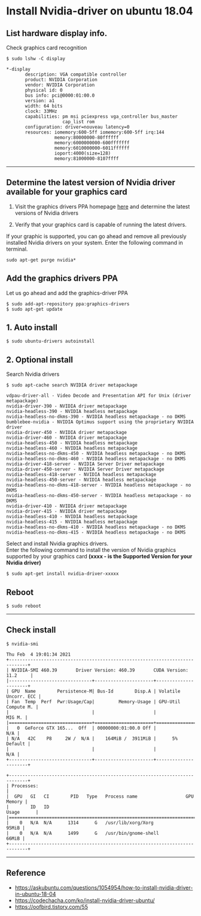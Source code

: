 Install Nvidia-driver on ubuntu 18.04
=====================================

## List hardware display info.
Check graphics card recognition
```
$ sudo lshw -C display
```
```
*-display
       description: VGA compatible controller
       product: NVIDIA Corporation
       vendor: NVIDIA Corporation
       physical id: 0
       bus info: pci@0000:01:00.0
       version: a1
       width: 64 bits
       clock: 33MHz
       capabilities: pm msi pciexpress vga_controller bus_master 
                     cap_list rom
       configuration: driver=nouveau latency=0
       resources: iomemory:600-5ff iomemory:600-5ff irq:144 
                  memory:80000000-80ffffff 
                  memory:6000000000-600fffffff 
                  memory:6010000000-6011ffffff 
                  ioport:4000(size=128) 
                  memory:81000000-8107ffff
```
----
## Determine the latest version of Nvidia driver available for your graphics card

1. Visit the graphics drivers PPA homepage [here](https://launchpad.net/~graphics-drivers/+archive/ubuntu/ppa) and 
determine the latest versions of Nvidia drivers

2. Verify that your graphics card is capable of running the latest drivers.

If your graphic is supported, you can go ahead and remove all previously installed Nvidia drivers on your system. Enter the following command in terminal.

```
sudo apt-get purge nvidia*
```

## Add the graphics drivers PPA

Let us go ahead and add the graphics-driver PPA

```
$ sudo add-apt-repository ppa:graphics-drivers
$ sudo apt-get update
```

## 1. Auto install

```
$ sudo ubuntu-drivers autoinstall
```

## 2. Optional install

Search Nvidia drivers
```
$ sudo apt-cache search NVIDIA driver metapackage
```
```
vdpau-driver-all - Video Decode and Presentation API for Unix (driver metapackage)
nvidia-driver-390 - NVIDIA driver metapackage
nvidia-headless-390 - NVIDIA headless metapackage
nvidia-headless-no-dkms-390 - NVIDIA headless metapackage - no DKMS
bumblebee-nvidia - NVIDIA Optimus support using the proprietary NVIDIA driver
nvidia-driver-450 - NVIDIA driver metapackage
nvidia-driver-460 - NVIDIA driver metapackage
nvidia-headless-450 - NVIDIA headless metapackage
nvidia-headless-460 - NVIDIA headless metapackage
nvidia-headless-no-dkms-450 - NVIDIA headless metapackage - no DKMS
nvidia-headless-no-dkms-460 - NVIDIA headless metapackage - no DKMS
nvidia-driver-418-server - NVIDIA Server Driver metapackage
nvidia-driver-450-server - NVIDIA Server Driver metapackage
nvidia-headless-418-server - NVIDIA headless metapackage
nvidia-headless-450-server - NVIDIA headless metapackage
nvidia-headless-no-dkms-418-server - NVIDIA headless metapackage - no DKMS
nvidia-headless-no-dkms-450-server - NVIDIA headless metapackage - no DKMS
nvidia-driver-410 - NVIDIA driver metapackage
nvidia-driver-415 - NVIDIA driver metapackage
nvidia-headless-410 - NVIDIA headless metapackage
nvidia-headless-415 - NVIDIA headless metapackage
nvidia-headless-no-dkms-410 - NVIDIA headless metapackage - no DKMS
nvidia-headless-no-dkms-415 - NVIDIA headless metapackage - no DKMS
```
Select and install Nvidia graphics drivers.    
Enter the following command to install the version of Nvidia graphics supported by your graphics card 
**(xxxx - is the Supported Version for your Nvidia driver)**
```
$ sudo apt-get install nvidia-driver-xxxxx 
```

## Reboot

```
$ sudo reboot
```
-----
## Check install
```
$ nvidia-smi
```
```
Thu Feb  4 19:01:34 2021       
+-----------------------------------------------------------------------------+
| NVIDIA-SMI 460.39       Driver Version: 460.39       CUDA Version: 11.2     |
|-------------------------------+----------------------+----------------------+
| GPU  Name        Persistence-M| Bus-Id        Disp.A | Volatile Uncorr. ECC |
| Fan  Temp  Perf  Pwr:Usage/Cap|         Memory-Usage | GPU-Util  Compute M. |
|                               |                      |               MIG M. |
|===============================+======================+======================|
|   0  GeForce GTX 165...  Off  | 00000000:01:00.0 Off |                  N/A |
| N/A   42C    P8     2W /  N/A |    164MiB /  3911MiB |      5%      Default |
|                               |                      |                  N/A |
+-------------------------------+----------------------+----------------------+
                                                                               
+-----------------------------------------------------------------------------+
| Processes:                                                                  |
|  GPU   GI   CI        PID   Type   Process name                  GPU Memory |
|        ID   ID                                                   Usage      |
|=============================================================================|
|    0   N/A  N/A      1314      G   /usr/lib/xorg/Xorg                 95MiB |
|    0   N/A  N/A      1499      G   /usr/bin/gnome-shell               66MiB |
+-----------------------------------------------------------------------------+

```
-----
## Reference
* https://askubuntu.com/questions/1054954/how-to-install-nvidia-driver-in-ubuntu-18-04
* https://codechacha.com/ko/install-nvidia-driver-ubuntu/   
* https://oofbird.tistory.com/55